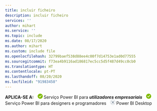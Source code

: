 ```yaml
---
title: incluir ficheiro
description: incluir ficheiro
services: ''
author: mihart
ms.service: ''
ms.topic: include
ms.date: 08/17/2020
ms.author: mihart
ms.custom: include file
ms.openlocfilehash: 32799baef538d88ee4c00f7d14753e1ad0d77555
ms.sourcegitcommit: f73ea4b9116ad186817ec5cc5d5f487d49cc0cb0
ms.translationtype: HT
ms.contentlocale: pt-PT
ms.lasthandoff: 08/20/2020
ms.locfileid: "91983458"
---
```

<Token>**APLICA-SE A:** ![sim](media/yes.png)Serviço Power BI para ***utilizadores empresariais*** ![sim](media/yes.png)Serviço Power BI para designers e programadores ![não](media/no.png)Power BI Desktop </Token>